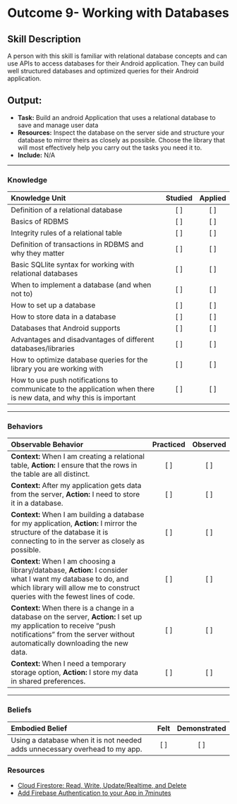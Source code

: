 # Outcome 9- Working with Databases

## Skill Description
A person with this skill is familiar with relational database concepts and can use APIs to access databases for their Android application. They can build well structured databases and optimized queries for their Android application. 

## Output: 
- **Task:** Build an android Application that uses a relational database to save and manage user data
- **Resources:** Inspect the database on the server side and structure your database to mirror theirs as closely as possible. Choose the library that will most effectively help you carry out the tasks you need it to. 
- **Include:** N/A

-------

### Knowledge

| Knowledge Unit   |      Studied      | Applied |
|:-------------|:------------------:|:--------:|
| Definition of a relational database | [ ] | [ ]  |
| Basics of RDBMS | [ ] | [ ] |
| Integrity rules of a relational table | [ ] | [ ] |
| Definition of transactions in RDBMS and why they matter | [ ] | [ ] |
| Basic SQLlite syntax for working with relational databases | [ ] | [ ] |
| When to implement a database (and when not to) | [ ] | [ ] |
| How to set up a database | [ ] | [ ] |
| How to store data in a database | [ ] | [ ] |
| Databases that Android supports | [ ] | [ ] |
| Advantages and disadvantages of different databases/libraries | [ ] | [ ] |
| How to optimize database queries for the library you are working with | [ ] | [ ] |
| How to use push notifications to communicate to the application when there is new data, and why this is important | [ ] | [ ] |

-------

### Behaviors

| Observable Behavior   |      Practiced      | Observed |
|:-------------|:------------------:|:--------:|
| **Context:** When I am creating a relational table, **Action:** I ensure that the rows in the table are all distinct. | [ ] | [ ] | 
| **Context:** After my application gets data from the server, **Action:** I need to store it in a database. | [ ] | [ ] | 
| **Context:** When I am building a database for my application, **Action:** I mirror the structure of the database it is connecting to in the server as closely as possible. | [ ] | [ ] |
| **Context:** When I am choosing a library/database, **Action:** I consider what I want my database to do, and which library will allow me to construct queries with the fewest lines of code. | [ ] | [ ] | 
| **Context:** When there is a change in a database on the server, **Action:** I set up my application to receive “push notifications” from the server without automatically downloading the new data. | [ ] | [ ] |
| **Context:** When I need a temporary storage option, **Action:** I store my data in shared preferences. | [ ] | [ ] |

-------

### Beliefs

| Embodied Belief   |      Felt      | Demonstrated |
|:-------------|:------------------:|:--------:|
| Using a database when it is not needed adds unnecessary overhead to my app. | [ ] | [ ] |

### Resources

- [Cloud Firestore: Read, Write, Update/Realtime, and Delete](https://dzone.com/articles/cloud-firestore-read-write-update-and-delete) 
- [Add Firebase Authentication to your App in 7minutes](https://medium.com/@peterekeneeze/add-firebase-authentication-to-your-app-in-7minutes-c13df58994bd)

